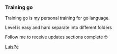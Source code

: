 ### Training go
Training go is my personal training for go language.

Level is easy and hard separate into different folders

Follow me to receive updates sections complete 🤓

[LuisPe](https://twitter.com/luiyo11)